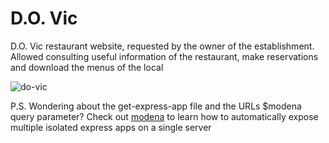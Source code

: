 # D.O. Vic

D.O. Vic restaurant website, requested by the owner of the establishment. Allowed consulting useful information of the restaurant, make reservations and download the menus of the local

![do-vic](https://user-images.githubusercontent.com/7153987/59197523-d0233d80-8b91-11e9-8e56-10944deabd27.JPG)

P.S. Wondering about the get-express-app file and the URLs $modena query parameter? Check out [modena](https://github.com/L3bowski/modena-v2) to learn how to automatically expose multiple isolated express apps on a single server
